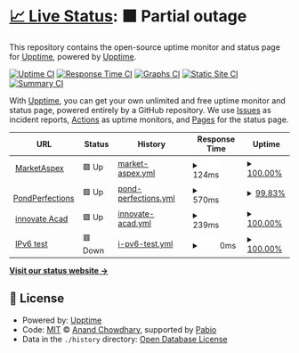 # [📈 Live Status](https://demo.upptime.js.org): <!--live status--> **🟧 Partial outage**

This repository contains the open-source uptime monitor and status page for [Upptime](https://upptime.js.org), powered by [Upptime](https://github.com/upptime/upptime).

[![Uptime CI](https://github.com/upptime/upptime/workflows/Uptime%20CI/badge.svg)](https://github.com/upptime/upptime/actions?query=workflow%3A%22Uptime+CI%22)
[![Response Time CI](https://github.com/upptime/upptime/workflows/Response%20Time%20CI/badge.svg)](https://github.com/upptime/upptime/actions?query=workflow%3A%22Response+Time+CI%22)
[![Graphs CI](https://github.com/upptime/upptime/workflows/Graphs%20CI/badge.svg)](https://github.com/upptime/upptime/actions?query=workflow%3A%22Graphs+CI%22)
[![Static Site CI](https://github.com/upptime/upptime/workflows/Static%20Site%20CI/badge.svg)](https://github.com/upptime/upptime/actions?query=workflow%3A%22Static+Site+CI%22)
[![Summary CI](https://github.com/upptime/upptime/workflows/Summary%20CI/badge.svg)](https://github.com/upptime/upptime/actions?query=workflow%3A%22Summary+CI%22)

With [Upptime](https://upptime.js.org), you can get your own unlimited and free uptime monitor and status page, powered entirely by a GitHub repository. We use [Issues](https://github.com/upptime/upptime/issues) as incident reports, [Actions](https://github.com/upptime/upptime/actions) as uptime monitors, and [Pages](https://demo.upptime.js.org) for the status page.

<!--start: status pages-->
<!-- This summary is generated by Upptime (https://github.com/upptime/upptime) -->
<!-- Do not edit this manually, your changes will be overwritten -->
<!-- prettier-ignore -->
| URL | Status | History | Response Time | Uptime |
| --- | ------ | ------- | ------------- | ------ |
| <img alt="" src="https://icons.duckduckgo.com/ip3/marketaspex.com.ico" height="13"> [MarketAspex](https://marketaspex.com/) | 🟩 Up | [market-aspex.yml](https://github.com/Mohammad-Afaque/uptime/commits/HEAD/history/market-aspex.yml) | <details><summary><img alt="Response time graph" src="./graphs/market-aspex/response-time-week.png" height="20"> 124ms</summary><br><a href="https://demo.upptime.js.org/history/market-aspex"><img alt="Response time 138" src="https://img.shields.io/endpoint?url=https%3A%2F%2Fraw.githubusercontent.com%2FMohammad-Afaque%2Fuptime%2FHEAD%2Fapi%2Fmarket-aspex%2Fresponse-time.json"></a><br><a href="https://demo.upptime.js.org/history/market-aspex"><img alt="24-hour response time 88" src="https://img.shields.io/endpoint?url=https%3A%2F%2Fraw.githubusercontent.com%2FMohammad-Afaque%2Fuptime%2FHEAD%2Fapi%2Fmarket-aspex%2Fresponse-time-day.json"></a><br><a href="https://demo.upptime.js.org/history/market-aspex"><img alt="7-day response time 124" src="https://img.shields.io/endpoint?url=https%3A%2F%2Fraw.githubusercontent.com%2FMohammad-Afaque%2Fuptime%2FHEAD%2Fapi%2Fmarket-aspex%2Fresponse-time-week.json"></a><br><a href="https://demo.upptime.js.org/history/market-aspex"><img alt="30-day response time 137" src="https://img.shields.io/endpoint?url=https%3A%2F%2Fraw.githubusercontent.com%2FMohammad-Afaque%2Fuptime%2FHEAD%2Fapi%2Fmarket-aspex%2Fresponse-time-month.json"></a><br><a href="https://demo.upptime.js.org/history/market-aspex"><img alt="1-year response time 138" src="https://img.shields.io/endpoint?url=https%3A%2F%2Fraw.githubusercontent.com%2FMohammad-Afaque%2Fuptime%2FHEAD%2Fapi%2Fmarket-aspex%2Fresponse-time-year.json"></a></details> | <details><summary><a href="https://demo.upptime.js.org/history/market-aspex">100.00%</a></summary><a href="https://demo.upptime.js.org/history/market-aspex"><img alt="All-time uptime 100.00%" src="https://img.shields.io/endpoint?url=https%3A%2F%2Fraw.githubusercontent.com%2FMohammad-Afaque%2Fuptime%2FHEAD%2Fapi%2Fmarket-aspex%2Fuptime.json"></a><br><a href="https://demo.upptime.js.org/history/market-aspex"><img alt="24-hour uptime 100.00%" src="https://img.shields.io/endpoint?url=https%3A%2F%2Fraw.githubusercontent.com%2FMohammad-Afaque%2Fuptime%2FHEAD%2Fapi%2Fmarket-aspex%2Fuptime-day.json"></a><br><a href="https://demo.upptime.js.org/history/market-aspex"><img alt="7-day uptime 100.00%" src="https://img.shields.io/endpoint?url=https%3A%2F%2Fraw.githubusercontent.com%2FMohammad-Afaque%2Fuptime%2FHEAD%2Fapi%2Fmarket-aspex%2Fuptime-week.json"></a><br><a href="https://demo.upptime.js.org/history/market-aspex"><img alt="30-day uptime 100.00%" src="https://img.shields.io/endpoint?url=https%3A%2F%2Fraw.githubusercontent.com%2FMohammad-Afaque%2Fuptime%2FHEAD%2Fapi%2Fmarket-aspex%2Fuptime-month.json"></a><br><a href="https://demo.upptime.js.org/history/market-aspex"><img alt="1-year uptime 100.00%" src="https://img.shields.io/endpoint?url=https%3A%2F%2Fraw.githubusercontent.com%2FMohammad-Afaque%2Fuptime%2FHEAD%2Fapi%2Fmarket-aspex%2Fuptime-year.json"></a></details>
| <img alt="" src="https://icons.duckduckgo.com/ip3/pondperfections.com.ico" height="13"> [PondPerfections](https://pondperfections.com/) | 🟩 Up | [pond-perfections.yml](https://github.com/Mohammad-Afaque/uptime/commits/HEAD/history/pond-perfections.yml) | <details><summary><img alt="Response time graph" src="./graphs/pond-perfections/response-time-week.png" height="20"> 570ms</summary><br><a href="https://demo.upptime.js.org/history/pond-perfections"><img alt="Response time 635" src="https://img.shields.io/endpoint?url=https%3A%2F%2Fraw.githubusercontent.com%2FMohammad-Afaque%2Fuptime%2FHEAD%2Fapi%2Fpond-perfections%2Fresponse-time.json"></a><br><a href="https://demo.upptime.js.org/history/pond-perfections"><img alt="24-hour response time 661" src="https://img.shields.io/endpoint?url=https%3A%2F%2Fraw.githubusercontent.com%2FMohammad-Afaque%2Fuptime%2FHEAD%2Fapi%2Fpond-perfections%2Fresponse-time-day.json"></a><br><a href="https://demo.upptime.js.org/history/pond-perfections"><img alt="7-day response time 570" src="https://img.shields.io/endpoint?url=https%3A%2F%2Fraw.githubusercontent.com%2FMohammad-Afaque%2Fuptime%2FHEAD%2Fapi%2Fpond-perfections%2Fresponse-time-week.json"></a><br><a href="https://demo.upptime.js.org/history/pond-perfections"><img alt="30-day response time 568" src="https://img.shields.io/endpoint?url=https%3A%2F%2Fraw.githubusercontent.com%2FMohammad-Afaque%2Fuptime%2FHEAD%2Fapi%2Fpond-perfections%2Fresponse-time-month.json"></a><br><a href="https://demo.upptime.js.org/history/pond-perfections"><img alt="1-year response time 635" src="https://img.shields.io/endpoint?url=https%3A%2F%2Fraw.githubusercontent.com%2FMohammad-Afaque%2Fuptime%2FHEAD%2Fapi%2Fpond-perfections%2Fresponse-time-year.json"></a></details> | <details><summary><a href="https://demo.upptime.js.org/history/pond-perfections">99.83%</a></summary><a href="https://demo.upptime.js.org/history/pond-perfections"><img alt="All-time uptime 99.95%" src="https://img.shields.io/endpoint?url=https%3A%2F%2Fraw.githubusercontent.com%2FMohammad-Afaque%2Fuptime%2FHEAD%2Fapi%2Fpond-perfections%2Fuptime.json"></a><br><a href="https://demo.upptime.js.org/history/pond-perfections"><img alt="24-hour uptime 98.78%" src="https://img.shields.io/endpoint?url=https%3A%2F%2Fraw.githubusercontent.com%2FMohammad-Afaque%2Fuptime%2FHEAD%2Fapi%2Fpond-perfections%2Fuptime-day.json"></a><br><a href="https://demo.upptime.js.org/history/pond-perfections"><img alt="7-day uptime 99.83%" src="https://img.shields.io/endpoint?url=https%3A%2F%2Fraw.githubusercontent.com%2FMohammad-Afaque%2Fuptime%2FHEAD%2Fapi%2Fpond-perfections%2Fuptime-week.json"></a><br><a href="https://demo.upptime.js.org/history/pond-perfections"><img alt="30-day uptime 99.96%" src="https://img.shields.io/endpoint?url=https%3A%2F%2Fraw.githubusercontent.com%2FMohammad-Afaque%2Fuptime%2FHEAD%2Fapi%2Fpond-perfections%2Fuptime-month.json"></a><br><a href="https://demo.upptime.js.org/history/pond-perfections"><img alt="1-year uptime 99.95%" src="https://img.shields.io/endpoint?url=https%3A%2F%2Fraw.githubusercontent.com%2FMohammad-Afaque%2Fuptime%2FHEAD%2Fapi%2Fpond-perfections%2Fuptime-year.json"></a></details>
| <img alt="" src="https://icons.duckduckgo.com/ip3/innovateacademyprep.org.ico" height="13"> [innovate Acad](https://innovateacademyprep.org/) | 🟩 Up | [innovate-acad.yml](https://github.com/Mohammad-Afaque/uptime/commits/HEAD/history/innovate-acad.yml) | <details><summary><img alt="Response time graph" src="./graphs/innovate-acad/response-time-week.png" height="20"> 239ms</summary><br><a href="https://demo.upptime.js.org/history/innovate-acad"><img alt="Response time 220" src="https://img.shields.io/endpoint?url=https%3A%2F%2Fraw.githubusercontent.com%2FMohammad-Afaque%2Fuptime%2FHEAD%2Fapi%2Finnovate-acad%2Fresponse-time.json"></a><br><a href="https://demo.upptime.js.org/history/innovate-acad"><img alt="24-hour response time 251" src="https://img.shields.io/endpoint?url=https%3A%2F%2Fraw.githubusercontent.com%2FMohammad-Afaque%2Fuptime%2FHEAD%2Fapi%2Finnovate-acad%2Fresponse-time-day.json"></a><br><a href="https://demo.upptime.js.org/history/innovate-acad"><img alt="7-day response time 239" src="https://img.shields.io/endpoint?url=https%3A%2F%2Fraw.githubusercontent.com%2FMohammad-Afaque%2Fuptime%2FHEAD%2Fapi%2Finnovate-acad%2Fresponse-time-week.json"></a><br><a href="https://demo.upptime.js.org/history/innovate-acad"><img alt="30-day response time 211" src="https://img.shields.io/endpoint?url=https%3A%2F%2Fraw.githubusercontent.com%2FMohammad-Afaque%2Fuptime%2FHEAD%2Fapi%2Finnovate-acad%2Fresponse-time-month.json"></a><br><a href="https://demo.upptime.js.org/history/innovate-acad"><img alt="1-year response time 220" src="https://img.shields.io/endpoint?url=https%3A%2F%2Fraw.githubusercontent.com%2FMohammad-Afaque%2Fuptime%2FHEAD%2Fapi%2Finnovate-acad%2Fresponse-time-year.json"></a></details> | <details><summary><a href="https://demo.upptime.js.org/history/innovate-acad">100.00%</a></summary><a href="https://demo.upptime.js.org/history/innovate-acad"><img alt="All-time uptime 100.00%" src="https://img.shields.io/endpoint?url=https%3A%2F%2Fraw.githubusercontent.com%2FMohammad-Afaque%2Fuptime%2FHEAD%2Fapi%2Finnovate-acad%2Fuptime.json"></a><br><a href="https://demo.upptime.js.org/history/innovate-acad"><img alt="24-hour uptime 100.00%" src="https://img.shields.io/endpoint?url=https%3A%2F%2Fraw.githubusercontent.com%2FMohammad-Afaque%2Fuptime%2FHEAD%2Fapi%2Finnovate-acad%2Fuptime-day.json"></a><br><a href="https://demo.upptime.js.org/history/innovate-acad"><img alt="7-day uptime 100.00%" src="https://img.shields.io/endpoint?url=https%3A%2F%2Fraw.githubusercontent.com%2FMohammad-Afaque%2Fuptime%2FHEAD%2Fapi%2Finnovate-acad%2Fuptime-week.json"></a><br><a href="https://demo.upptime.js.org/history/innovate-acad"><img alt="30-day uptime 100.00%" src="https://img.shields.io/endpoint?url=https%3A%2F%2Fraw.githubusercontent.com%2FMohammad-Afaque%2Fuptime%2FHEAD%2Fapi%2Finnovate-acad%2Fuptime-month.json"></a><br><a href="https://demo.upptime.js.org/history/innovate-acad"><img alt="1-year uptime 100.00%" src="https://img.shields.io/endpoint?url=https%3A%2F%2Fraw.githubusercontent.com%2FMohammad-Afaque%2Fuptime%2FHEAD%2Fapi%2Finnovate-acad%2Fuptime-year.json"></a></details>
| <img alt="" src="https://icons.duckduckgo.com/ip3/null.ico" height="13"> [IPv6 test](forwardemail.net) | 🟥 Down | [i-pv6-test.yml](https://github.com/Mohammad-Afaque/uptime/commits/HEAD/history/i-pv6-test.yml) | <details><summary><img alt="Response time graph" src="./graphs/i-pv6-test/response-time-week.png" height="20"> 0ms</summary><br><a href="https://demo.upptime.js.org/history/i-pv6-test"><img alt="Response time 0" src="https://img.shields.io/endpoint?url=https%3A%2F%2Fraw.githubusercontent.com%2FMohammad-Afaque%2Fuptime%2FHEAD%2Fapi%2Fi-pv6-test%2Fresponse-time.json"></a><br><a href="https://demo.upptime.js.org/history/i-pv6-test"><img alt="24-hour response time 0" src="https://img.shields.io/endpoint?url=https%3A%2F%2Fraw.githubusercontent.com%2FMohammad-Afaque%2Fuptime%2FHEAD%2Fapi%2Fi-pv6-test%2Fresponse-time-day.json"></a><br><a href="https://demo.upptime.js.org/history/i-pv6-test"><img alt="7-day response time 0" src="https://img.shields.io/endpoint?url=https%3A%2F%2Fraw.githubusercontent.com%2FMohammad-Afaque%2Fuptime%2FHEAD%2Fapi%2Fi-pv6-test%2Fresponse-time-week.json"></a><br><a href="https://demo.upptime.js.org/history/i-pv6-test"><img alt="30-day response time 0" src="https://img.shields.io/endpoint?url=https%3A%2F%2Fraw.githubusercontent.com%2FMohammad-Afaque%2Fuptime%2FHEAD%2Fapi%2Fi-pv6-test%2Fresponse-time-month.json"></a><br><a href="https://demo.upptime.js.org/history/i-pv6-test"><img alt="1-year response time 0" src="https://img.shields.io/endpoint?url=https%3A%2F%2Fraw.githubusercontent.com%2FMohammad-Afaque%2Fuptime%2FHEAD%2Fapi%2Fi-pv6-test%2Fresponse-time-year.json"></a></details> | <details><summary><a href="https://demo.upptime.js.org/history/i-pv6-test">100.00%</a></summary><a href="https://demo.upptime.js.org/history/i-pv6-test"><img alt="All-time uptime 100.00%" src="https://img.shields.io/endpoint?url=https%3A%2F%2Fraw.githubusercontent.com%2FMohammad-Afaque%2Fuptime%2FHEAD%2Fapi%2Fi-pv6-test%2Fuptime.json"></a><br><a href="https://demo.upptime.js.org/history/i-pv6-test"><img alt="24-hour uptime 100.00%" src="https://img.shields.io/endpoint?url=https%3A%2F%2Fraw.githubusercontent.com%2FMohammad-Afaque%2Fuptime%2FHEAD%2Fapi%2Fi-pv6-test%2Fuptime-day.json"></a><br><a href="https://demo.upptime.js.org/history/i-pv6-test"><img alt="7-day uptime 100.00%" src="https://img.shields.io/endpoint?url=https%3A%2F%2Fraw.githubusercontent.com%2FMohammad-Afaque%2Fuptime%2FHEAD%2Fapi%2Fi-pv6-test%2Fuptime-week.json"></a><br><a href="https://demo.upptime.js.org/history/i-pv6-test"><img alt="30-day uptime 100.00%" src="https://img.shields.io/endpoint?url=https%3A%2F%2Fraw.githubusercontent.com%2FMohammad-Afaque%2Fuptime%2FHEAD%2Fapi%2Fi-pv6-test%2Fuptime-month.json"></a><br><a href="https://demo.upptime.js.org/history/i-pv6-test"><img alt="1-year uptime 100.00%" src="https://img.shields.io/endpoint?url=https%3A%2F%2Fraw.githubusercontent.com%2FMohammad-Afaque%2Fuptime%2FHEAD%2Fapi%2Fi-pv6-test%2Fuptime-year.json"></a></details>

<!--end: status pages-->

[**Visit our status website →**](https://demo.upptime.js.org)

## 📄 License

- Powered by: [Upptime](https://github.com/upptime/upptime)
- Code: [MIT](./LICENSE) © [Anand Chowdhary](https://anandchowdhary.com), supported by [Pabio](https://pabio.com)
- Data in the `./history` directory: [Open Database License](https://opendatacommons.org/licenses/odbl/1-0/)
